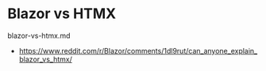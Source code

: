 # Blazor vs HTMX

blazor-vs-htmx.md

*   https://www.reddit.com/r/Blazor/comments/1dl9rut/can_anyone_explain_blazor_vs_htmx/
